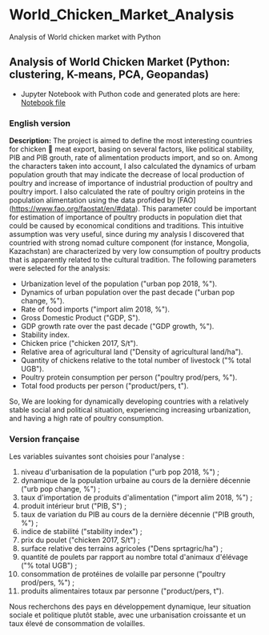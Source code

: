 # World_Chicken_Market_Analysis
Analysis of World chicken market with Python
## Analysis of World Chicken Market (Python: clustering, K-means, PCA, Geopandas)

- Jupyter Notebook with Puthon code and generated plots are here: [Notebook file](https://github.com/Praemuntiacus/World_Chicken_Marked_Analysis/blob/main/CROITOR_Roman_1_notebook_602022_new.ipynb)

### English version

**Description:** The project is aimed to define the most interesting countries for chicken :rooster: meat export, basing on several factors, like political stability, PIB and PIB grouth, rate of alimentation products import, and so on. Among the characters taken into account, I also calculated the dynamics of urbam population grouth that may indicate the decrease of local production of poultry and increase of importance of industrial production of poultry and poultry import. I also calculated the rate of poultry origin proteins in the population alimentation using the data profided by [FAO] (https://www.fao.org/faostat/en/#data). This parameter could be important for estimation of importance of poultry products in population diet that could be caused by economical conditions and traditions. This intuitive assumption was very useful, since during my analysis I discovered that countried with strong nomad culture component (for instance, Mongolia, Kazachstan) are characterized by very low consumption of poultry products that is apparently related to the cultural tradition. The following parameters were selected for the analysis:
- Urbanization level of the population ("urban pop 2018, %").
- Dynamics of urban population over the past decade ("urban pop change, %").
- Rate of food imports ("import alim 2018, %").
- Gross Domestic Product ("GDP, S").
- GDP growth rate over the past decade ("GDP growth, %").
- Stability index.
- Chicken price ("chicken 2017, S/t").
- Relative area of agricultural land ("Density of agricultural land/ha").
- Quantity of chickens relative to the total number of livestock ("% total UGB").
- Poultry protein consumption per person ("poultry prod/pers, %").
- Total food products per person ("product/pers, t").

So, We are looking for dynamically developing countries with a relatively stable social and political situation, experiencing increasing urbanization, and having a high rate of poultry consumption.

### Version française
Les variables suivantes sont choisies pour l'analyse :
1) niveau d'urbanisation de la population ("urb pop 2018, %") ;
2) dynamique de la population urbaine au cours de la dernière décennie ("urb pop change, %") ;
3) taux d'importation de produits d'alimentation ("import alim 2018, %") ;
4) produit intérieur brut ("PIB, S") ;
5) taux de variation du PIB au cours de la dernière décennie ("PIB grouth, %") ;
6) indice de stabilité ("stability index") ;
7) prix du poulet ("chicken 2017, S/t") ;
8) surface relative des terrains agricoles ("Dens sprtagric/ha") ;
9) quantité de poulets par rapport au nombre total d'animaux d'élévage ("% total UGB") ;
10) consommation de protéines de volaille par personne ("poultry prod/pers, %") ;
11) produits alimentaires totaux par personne ("product/pers, t").

Nous recherchons des pays en développement dynamique, leur situation sociale et politique plutôt stable, avec une urbanisation croissante et un taux élevé de consommation de volailles.


